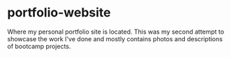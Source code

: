 # portfolio-website
Where my personal portfolio site is located.
This was my second attempt to showcase the work I've done and mostly contains photos and descriptions of bootcamp projects. 
